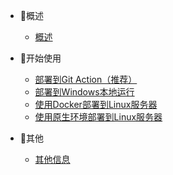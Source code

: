 * 🎁概述

  * [概述](index.md)
  
* 🎂开始使用

  * [部署到Git Action（推荐）](ga.md)
  * [部署到Windows本地运行](local.md)
  * [使用Docker部署到Linux服务器](docker.md)
  * [使用原生环境部署到Linux服务器](linux.md)

  
* 🎈其他
  * [其他信息](others.md)